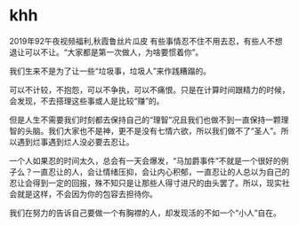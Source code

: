 # khh
2019年92午夜视频福利,秋霞鲁丝片瓜皮
有些事情忍不住不用去忍，有些人不想退让可以不让。“大家都是第一次做人，为啥要惯着你”。

我们生来不是为了让一些“垃圾事，垃圾人”来作践糟蹋的。

可以不计较，不抱怨，可以不争执，可以不痛恨。只是在计算时间跟精力的时候，会发现，不去搭理这些事或人是比较“赚”的。

但是人生不需要我们时刻都去保持自己的“理智”况且我们也做不到一直保持一颗理智的头脑。我们大家也不是神，更不是没有七情六欲，所以我们做不了“圣人”。所以遇到烂事遇到烂人没必要去忍让。

一个人如果忍的时间太久，总会有一天会爆发，“马加爵事件”不就是一个很好的例子么？一直忍让的人，会让情绪压抑，会让内心积郁，一直忍让的人总以为自己的忍让会得到一定的回报，殊不知只是让那些人得寸进尺的由头罢了。所以，现实社会就是这样，不会因为你的包容去担待你。

我们在努力的告诉自己要做一个有胸襟的人，却发现活的不如一个“小人”自在。
